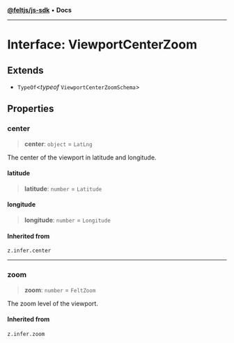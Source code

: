 [**@feltjs/js-sdk**](../../README.md) • **Docs**

***

# Interface: ViewportCenterZoom

## Extends

- `TypeOf`\<*typeof* `ViewportCenterZoomSchema`\>

## Properties

### center

> **center**: `object` = `LatLng`

The center of the viewport in latitude and longitude.

#### latitude

> **latitude**: `number` = `Latitude`

#### longitude

> **longitude**: `number` = `Longitude`

#### Inherited from

`z.infer.center`

***

### zoom

> **zoom**: `number` = `FeltZoom`

The zoom level of the viewport.

#### Inherited from

`z.infer.zoom`

